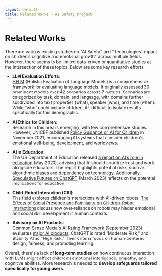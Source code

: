 ```yaml
---
layout: default
title: Related Works - AI Safety Project
---
```


# Related Works

There are various existing studies on "AI Safety" and "Technologies’ impact on children’s cognitive and emotional growth" across multiple fields. However, there seems to be limited data-driven or quantitative studies at the intersection of these topics. Below are some key research efforts:

- **LLM Evaluation Efforts**:  
  [HELM](https://crfm.stanford.edu/helm/classic/latest/) (Holistic Evaluation of Language Models) is a comprehensive framework for evaluating language models. It originally assessed 30 prominent models over 42 scenarios across 7 metrics. Scenarios are categorized by task, domain, and language, with domains further subdivided into text properties (what), speaker (who), and time (when). While “who” could include children, it’s difficult to isolate results specifically for this demographic.

- **AI Ethics for Children**:  
  Research in this area is emerging, with few comprehensive studies. However, UNICEF published [Policy Guidance on AI for Children](https://www.unicef.org/reports/policy-guidance-ai-children) in November 2021, encouraging AI systems that consider children's emotional well-being, development, and worldviews.

- **AI in Education**:  
  The US Department of Education released [a report on AI's role in education](http://department) (May 2023), advising that AI should prioritize trust and work alongside educators. The report highlights potential risks, such as algorithmic biases and dependency on technology. Additionally, [Speculative Futures on ChatGPT](https://researchers.cdu.edu.au/en/publications/speculative-futures-on-chatgpt-and-generative-artificial-intellig) (March 2023) reflects on the potential implications for education.

- **Child-Robot Interaction (CRI)**:  
  This field explores children's interactions with AI-driven robots. [The Effects of Social Presence and Familiarity on Children–Robot Interactions](https://www.mdpi.com/1424-8220/23/9/4231) discuss how over-reliance on robots may hinder emotional and social skill development in human contexts.

- **Advisory on AI Products**:  
  Common Sense Media's [AI Rating Framework](https://www.commonsensemedia.org/aiframework) (September 2023) evaluates [major AI products](https://www.commonsensemedia.org/ai). ChatGPT is rated "Moderate Risk," and Stability AI as "High Risk." Their criteria focus on human-centered design, fairness, and promoting learning.

Overall, there's a lack of **long-term studies** on how continuous interaction with LLMs might affect children’s emotional intelligence, empathy, and cognitive abilities. More research is needed to **develop safeguards tailored specifically for young users**.
<br /> <br />

